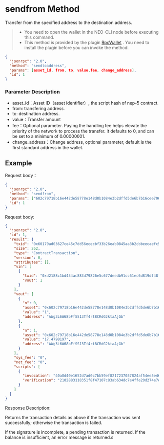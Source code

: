 ﻿# sendfrom Method

Transfer from the specified address to the destination address.

> - You need to open the wallet in the NEO-CLI node before executing this command.
> - This method is provided by the plugin [RpcWallet](https://github.com/neo-project/neo-plugins/releases) . You need to install the plugin before you can invoke the method.



```json
{
  "jsonrpc": "2.0",
  "method": "sendtoaddress",
  "params": [asset_id, from, to, value,fee, change_address],
  "id": 1
}
```



### Parameter Description

* asset_id：Asset ID（asset identifier）, the script hash of nep-5 contract.
* from: transfering address.
* to: destination address.
* value：Transfer amount
* fee：Optional parameter. Paying the handling fee helps elevate the priority of the network to process the transfer. It defaults to 0, and can be set to a minimum of 0.00000001.
* change_address：Change address, optional parameter, default is the first standard address in the wallet.



## Example

Request body：

```json
{
  "jsonrpc": "2.0",
  "method": "sendfrom",
  "params": ["602c79718b16e442de58778e148d0b1084e3b2dffd5de6b7b16cee7969282de7","AWg3L6W68bFfSS13Tf4rt8CRdG2ktaAjGb","AWg3L6W68bFfSS13Tf4rt8CRdG2ktaAjGb",1],
  "id": 1
}
```

Request body:

```json
{
  "jsonrpc": "2.0",
  "id": 1,
  "result": {
    "txid": "0x60170ad03627ce45c7dd56ececbf33b26eab0845aa8b2cbbeecaefc5771b9eb1",
    "size": 262,
    "type": "ContractTransaction",
    "version": 0,
    "attributes": [],
    "vin": [
      {
        "txid": "0xd2188c1bd454ac883d79826e5c677deedb91cc61ec6d819df48ff4a963873adb",
        "vout": 1
      }
    ],
    "vout": [
      {
        "n": 0,
        "asset": "0x602c79718b16e442de58778e148d0b1084e3b2dffd5de6b7b16cee7969282de7",
        "value": "1",
        "address": "AWg3L6W68bFfSS13Tf4rt8CRdG2ktaAjGb"
      },
      {
        "n": 1,
        "asset": "0x602c79718b16e442de58778e148d0b1084e3b2dffd5de6b7b16cee7969282de7",
        "value": "17.4798197",
        "address": "AWg3L6W68bFfSS13Tf4rt8CRdG2ktaAjGb"
      }
    ],
    "sys_fee": "0",
    "net_fee": "0",
    "scripts": [
      {
        "invocation": "40a8d40e1652d7ad0c7bb59ef8217237037824af54ee5e46f2fd096c44dd46ef27fa7255010e2a8a2166af8a904e13b96bd3ac82e791633685824c35e7f2731e79",
        "verification": "2102883118351f8f47107c83ab634dc7e4ffe29d274e7d3dcf70159c8935ff769bebac"
      }
    ]
  }
}
```

Response Description:

Returns the transaction details as above if the transaction was sent successfully; otherwise the transaction is failed.

If the signature is incomplete, a pending transaction is returned. If the balance is insufficient, an error message is returned.s